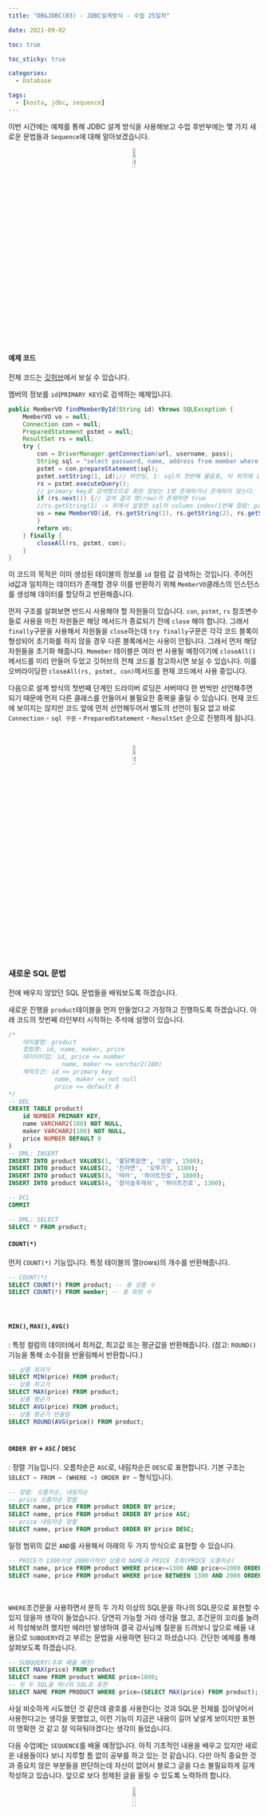 ```yaml
---
title: "DB&JDBC(03) - JDBC설계방식 - 수업 25일차"

date: 2021-09-02

toc: true

toc_sticky: true

categories:
  - Database

tags:
  - [kosta, jdbc, sequence]
---
```


이번 시간에는 예제를 통해 JDBC 설계 방식을 사용해보고 수업 후반부에는 몇 가지 새로운 문법들과 `Sequence`에 대해 알아보겠습니다.

<p align="center"><img src="https://user-images.githubusercontent.com/70495425/131687801-2b295fb7-6e22-4e70-a1ef-a7dc85b96796.png" alt="sun cloud" height="10%" width="10%" /></p>

#### 예제 코드

전체 코드는 [깃허브](https://github.com/nogy21/TIL/tree/master/Kosta224/DB/02-jdbc-member-dao/src)에서 보실 수 있습니다.<br>

멤버의 정보를 `id`(`PRIMARY KEY`)로 검색하는 예제입니다.

```java
public MemberVO findMemberById(String id) throws SQLException {
	MemberVO vo = null;
    Connection con = null;
    PreparedStatement pstmt = null;
	ResultSet rs = null;
    try {
    	con = DriverManager.getConnection(url, username, pass);
        String sql = "select password, name, address from member where id=?";
        pstmt = con.prepareStatement(sql);
        pstmt.setString(1, id);// 바인딩, 1: sql의 첫번째 물음표, 이 위치에 id를 set
        rs = pstmt.executeQuery();
        // primary key로 검색했으므로 회원 정보는 1명 존재하거나 존재하지 않는다.
        if (rs.next()) {// 검색 결과 행(row)가 존재하면 true
        //rs.getString(1) -> 위에서 설정한 sql의 column index(1번째 컬럼: password)
        vo = new MemberVO(id, rs.getString(1), rs.getString(2), rs.getString(3));
        }
        return vo;
	} finally {
    	closeAll(rs, pstmt, con);
    }
}
```

이 코드의 목적은 이미 생성된 테이블의 정보를 `id` 컬럼 값 검색하는 것입니다. 주어진 id값과 일치하는 데이터가 존재할 경우 이를 반환하기 위해 `MemberVO`클래스의 인스턴스를 생성해 데이터를 할당하고 반환해줍니다.<br>

먼저 구조를 살펴보면 반드시 사용해야 할 자원들이 있습니다. `con`, `pstmt`, `rs` 참조변수들로 사용을 마친 자원들은 해당 메서드가 종료되기 전에 `close` 해야 합니다. 그래서 `finally`구문을 사용해서 자원들을 `close`하는데 `try finally`구문은 각각 코드 블록이 형성되어 초기화를 하지 않을 경우 다른 블록에서는 사용이 안됩니다. 그래서 먼저 해당 자원들을 초기화 해줍니다. `Memeber` 테이블은 여러 번 사용될 예정이기에 `closeAll()`메서드를 미리 만들어 두었고 깃허브의 전체 코드를 참고하시면 보실 수 있습니다. 이를 오버라이딩한 `closeAll(rs, pstmt, con)`메서드를 현재 코드에서 사용 중입니다.<br>

다음으로 설계 방식의 첫번째 단계인 드라이버 로딩은 서버마다 한 번씩만 선언해주면 되기 때문에 먼저 다른 클래스를 만들어서 불필요한 중복을 줄일 수 있습니다. 현재 코드에 보이지는 않지만 코드 앞에 먼저 선언해두어서 별도의 선언이 필요 없고 바로 `Connection` - `sql 구문` - `PreparedStatement` - `ResultSet` 순으로 진행하게 됩니다.

<br>

<p align="center"><img src="https://user-images.githubusercontent.com/70495425/131687801-2b295fb7-6e22-4e70-a1ef-a7dc85b96796.png" alt="sun cloud" height="10%" width="10%" /></p>

<br>

### 새로운 SQL 문법

전에 배우지 않았던 SQL 문법들을 배워보도록 하겠습니다.<br>

새로운 진행을 `product`테이블을 먼저 만들었다고 가정하고 진행하도록 하겠습니다. 아래 코드의 첫번째 라인부터 시작하는 주석에 설명이 있습니다.

```sql
/*
    테이블명: product
    컬럼명: id, name, maker, price
    데이터타입: id, price <= number
               name, maker <= varchar2(100)
    제약조건: id <= primary key
             name, maker <= not null
             price <= default 0
*/
-- DDL
CREATE TABLE product(
    id NUMBER PRIMARY KEY,
    name VARCHAR2(100) NOT NULL,
    maker VARCHAR2(100) NOT NULL,
    price NUMBER DEFAULT 0
)
-- DML: INSERT
INSERT INTO product VALUES(1, '불닭볶음면', '삼양', 1500);
INSERT INTO product VALUES(2, '진라면', '오뚜기', 1100);
INSERT INTO product VALUES(3, '테라', '하이트진로', 1800);
INSERT INTO product VALUES(4, '참이슬후레쉬', '하이트진로', 1300);

-- DCL
COMMIT

-- DML: SELECT
SELECT * FROM product;

```

#### `COUNT(*)`

먼저 `COUNT(*)` 기능입니다. 특정 테이블의 열(rows)의 개수를 반환해줍니다.

```sql
-- COUNT(*)
SELECT COUNT(*) FROM product; -- 총 상품 수
SELECT COUNT(*) FROM member; -- 총 회원 수
```

<BR>

#### `MIN()`, `MAX()`, `AVG()`

: 특정 컬럼의 데이터에서 최저값, 최고값 또는 평균값을 반환해줍니다.
(참고: `ROUND()` 기능을 통해 소수점을 반올림해서 반환합니다.)

```SQL
-- 상품 최저가
SELECT MIN(price) FROM product;
-- 상품 최고가
SELECT MAX(price) FROM product;
-- 상품 평균가
SELECT AVG(price) FROM product;
-- 상품 평균가 반올림
SELECT ROUND(AVG(price)) FROM product;
```

#### <BR>`ORDER BY` + `ASC` / `DESC`

: 정렬 기능입니다. 오름차순은 `ASC`로, 내림차순은 `DESC`로 표현합니다. 기본 구조는 `SELECT ~ FROM ~ (WHERE ~) ORDER BY ~` 형식입니다.

```SQL
-- 정렬: 오름차순, 내림차순
-- price 오름차순 정렬
SELECT name, price FROM product ORDER BY price;
SELECT name, price FROM product ORDER BY price ASC;
-- price 내림차순 정렬
SELECT name, price FROM product ORDER BY price DESC;
```

일정 범위의 값은 `AND`를 사용해서 아래의 두 가지 방식으로 표현할 수 있습니다.

```SQL
-- PRICE가 1300이상 2000이하인 상품의 NAME과 PRICE 조회(PRICE 오름차순)
SELECT name, price FROM product WHERE price>=1300 AND price<=2000 ORDER BY price ASC;
SELECT name, price FROM product WHERE price BETWEEN 1300 AND 2000 ORDER BY price ASC;
```

<BR>

`WHERE`조건문을 사용하면서 문득 두 가지 이상의 SQL문을 하나의 SQL문으로 표현할 수 있지 않을까 생각이 들었습니다. 당연히 가능할 거라 생각을 했고, 조건문의 꼬리를 늘려서 작성해보려 했지만 에러만 발생하여 결국 강사님께 질문을 드려보니 앞으로 배울 내용으로 `SUBQUERY`라고 부르는 문법을 사용하면 된다고 하셨습니다. 간단한 예제를 통해 살펴보도록 하겠습니다.

```sql
-- SUBQUERY(추후 배울 예정)
SELECT MAX(price) FROM product
SELECT name FROM product WHERE price=1800;
-- 위 두 SQL을 하나의 SQL로 표현
SELECT NAME FROM PRODUCT WHERE price=(SELECT MAX(price) FROM product);
```

사실 비슷하게 시도했던 것 같은데 괄호를 사용한다는 것과 SQL문 전체를 집어넣어서 사용한다고는 생각을 못했었고, 이런 기능이 지금은 내용이 길어 낯설게 보이지만 표현이 명확한 것 같고 잘 익혀둬야겠다는 생각이 들었습니다.

다음 수업에는 `SEQUENCE`를 배울 예정입니다. 아직 기초적인 내용을 배우고 있지만 새로운 내용들이다 보니 지루할 틈 없이 공부를 하고 있는 것 같습니다. 다만 아직 중요한 것과 중요치 않은 부분들을 판단하는데 자신이 없어서 블로그 글을 다소 불필요하게 길게 작성하고 있습니다. 앞으로 보다 정제된 글을 올릴 수 있도록 노력하려 합니다.

<p align="center"><img src="https://user-images.githubusercontent.com/70495425/131689647-b4d2206e-7ec4-4f7f-a734-6c3bf77c80c3.png" height="10%" width="10%"></p>
